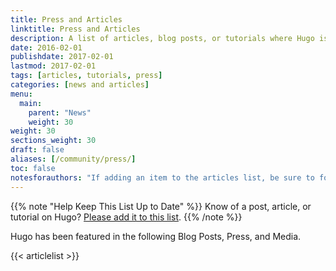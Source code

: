 ```yaml
---
title: Press and Articles
linktitle: Press and Articles
description: A list of articles, blog posts, or tutorials where Hugo is featured.
date: 2016-02-01
publishdate: 2017-02-01
lastmod: 2017-02-01
tags: [articles, tutorials, press]
categories: [news and articles]
menu:
  main:
    parent: "News"
    weight: 30
weight: 30
sections_weight: 30
draft: false
aliases: [/community/press/]
toc: false
notesforauthors: "If adding an item to the articles list, be sure to follow the format of '| [Linked Title]() | Author Name | YYYY-MM-DD |'."
---
```


{{% note "Help Keep This List Up to Date" %}}
Know of a post, article, or tutorial on Hugo? [Please add it to this list](https://github.com/spf13/hugo/edit/master/docs/content/news/press-and-articles.md).
{{% /note %}}

Hugo has been featured in the following Blog Posts, Press, and Media.

{{< articlelist >}}

